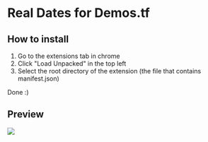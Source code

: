# Real Dates for Demos.tf

## How to install

1.  Go to the extensions tab in chrome
2.  Click "Load Unpacked" in the top left
3.  Select the root directory of the extension (the file that contains manifest.json)

Done :)

## Preview

<img src="https://i.imgur.com/beHb6Vd.png">
